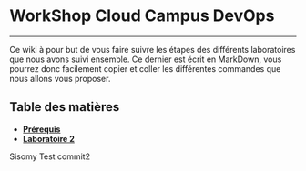 # WorkShop Cloud Campus DevOps

---

Ce wiki à pour but de vous faire suivre les étapes des différents laboratoires que nous avons suivi ensemble.
Ce dernier est écrit en MarkDown, vous pourrez donc facilement copier et coller les différentes commandes que nous allons vous proposer.

## Table des matières

- **[Prérequis](./docs/prerequis.md)**
- **[Laboratoire 2](./docs/lab2.md)**

Sisomy
Test commit2